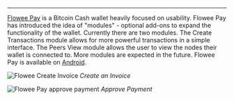 ---
[Flowee Pay](https://flowee.org/products/pay/) is a Bitcoin Cash wallet heavily focused on usability. Flowee Pay has introduced the idea of "modules" - optional add-ons to expand the functionality of the wallet. Currently there are two modules. The Create Transactions module allows for more powerful transactions in a simple interface. The Peers View module allows the user to view the nodes their wallet is connected to. More modules are expected in the future. Flowee Pay is available on [Android](https://play.google.com/store/apps/details?id=org.flowee.pay).

![Flowee Create Invoice](https://bchfaq.com/wp-content/uploads/2024/05/Flowee-Pay-Create-Invoice-e1714678311564.webp)
*Create an Invoice*

![Flowee Pay approve payment](https://play-lh.googleusercontent.com/xtUY1t4fmKS4vD5t6TVk0GsWGxLyL_CdnP-206LvLnWtNCyGetFHSHtwRWDUdO8U9Man=w2560-h1440-rw)
*Approve Payment*